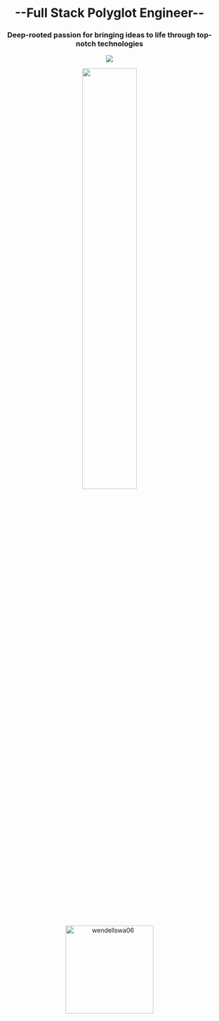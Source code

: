 <h1 align="center">--Full Stack Polyglot Engineer--</h1>
<h3 align="center">
    Deep-rooted passion for bringing ideas to life through top-notch technologies
</h3>

<p align="center">
<img src="https://readme-typing-svg.herokuapp.com?font=Architects+Daughter&center=true&vCenter=true&duration=2000&color=%5338C2FF&size=60&height=300&width=800&lines=Full+Stack+Engineer;Polyglot+Programmer;Committed+TeamPlayer;10+Years+Experience">
</p>


<div align="center">
    <img width="49.5%" src="https://github-readme-streak-stats.herokuapp.com/?user=wendellswa06&theme=blueberry&hide_border=true" />
</div>

<br/>
<div align="center">
 <img src="https://github-readme-stats.vercel.app/api/top-langs?username=wendellswa06&langs_count=10&show_icons=true&locale=en&layout=compact&theme=algolia" alt="wendellswa06" height="200px"/>
</div>	
  <br/>
